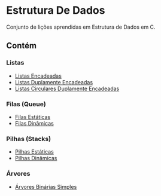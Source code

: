 # Estrutura De Dados
Conjunto de lições aprendidas em Estrutura de Dados em C.

## Contém

### Listas

- <a href="https://github.com/heloisaPazeti/EstruturaDeDados/tree/main/Listas/Lista_Encadeada_Simples">Listas Encadeadas</a>
- <a href="https://github.com/heloisaPazeti/EstruturaDeDados/tree/main/Listas/Lista_Duplamente_Encadeada">Listas Duplamente Encadeadas</a>
- <a href="https://github.com/heloisaPazeti/EstruturaDeDados/tree/main/Listas/Lista_Circulares_Duplamente_Encadeadas">Listas Circulares Duplamente Encadeadas</a>

### Filas (Queue)

- <a href="https://github.com/heloisaPazeti/EstruturaDeDados/tree/main/Filas/StaticQueue">Filas Estáticas</a>
- <a href="https://github.com/heloisaPazeti/EstruturaDeDados/tree/main/Filas/DynamicQueue">Filas Dinâmicas</a>

### Pilhas (Stacks)

- <a href="https://github.com/heloisaPazeti/EstruturaDeDados/tree/main/Pilhas/Static_Stack">Pilhas Estáticas</a>
- <a href="https://github.com/heloisaPazeti/EstruturaDeDados/tree/main/Pilhas/Dynamic_Stack">Pilhas Dinâmicas</a>

### Árvores

- <a href="https://github.com/heloisaPazeti/EstruturaDeDados/tree/main/Arvores/Arvores_Binarias_Simples">Árvores Binárias Simples</a>
